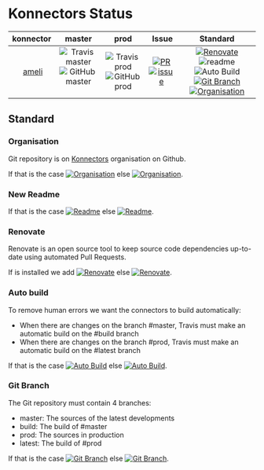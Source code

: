 # Konnectors Status

| konnector | master | prod | Issue | Standard
| :-------: | :----: | :--: | :---: | :------:
| [ameli] | ![Travis master][ameli-travis-master] ![GitHub master][ameli-gh-master] | ![Travis prod][ameli-travis-prod] ![GitHub prod][ameli-gh-prod] | [![PR][ameli-pr]][ameli-pr-link] [![issue][ameli-issue]][ameli-issue-link] | [![Renovate][renovate-ok]](#renovate) ![readme][readme-ko] ![Auto Build][autobuild-ko] [![Git Branch][branch-ko]](#git-branch) [![Organisation][orga-ok]](#organisation)

[ameli]: https://gitub.com/konnectors/cozy-konnector-ameli
[ameli-travis-master]: https://img.shields.io/travis/konnectors/cozy-konnector-ameli/master.svg?style=flat-square
[ameli-travis-prod]: https://img.shields.io/travis/konnectors/cozy-konnector-ameli/prod.svg?style=flat-square
[ameli-gh-master]: https://img.shields.io/github/last-commit/konnectors/cozy-konnector-ameli/master.svg?style=flat-square
[ameli-gh-prod]: https://img.shields.io/github/last-commit/konnectors/cozy-konnector-ameli/prod.svg?style=flat-square
[ameli-pr]: https://img.shields.io/github/issues-pr/konnectors/cozy-konnector-ameli.svg?style=flat-square
[ameli-pr-link]: https://github.com/konnectors/cozy-konnector-ameli/pulls
[ameli-issue]: https://img.shields.io/github/issues/konnectors/cozy-konnector-ameli.svg?style=flat-square
[ameli-issue-link]: https://github.com/konnectors/cozy-konnector-ameli/issues

## Standard

### Organisation

Git repository is on [Konnectors](https://github.com/konnectors/) organisation on Github.

If that is the case [![Organisation][orga-ok]](#organisation) else [![Organisation][orga-ko]](#organisation).

[orga-ok]: https://img.shields.io/badge/Organisation-Ok-brightgreen.svg?style=flat-square
[orga-ko]: https://img.shields.io/badge/Organisation-Not%20yet-lightgrey.svg?style=flat-square

### New Readme

If that is the case [![Readme][readme-ok]](#new-readme) else [![Readme][readme-ko]](#new-readme).

[readme-ok]: https://img.shields.io/badge/readme-Ok-brightgreen.svg?style=flat-square
[readme-ko]: https://img.shields.io/badge/readme-Not%20yet-lightgrey.svg?style=flat-square

### Renovate

Renovate is an open source tool to keep source code dependencies up-to-date using automated Pull Requests.

If is installed we add [![Renovate][renovate-ok]](#renovate) else [![Renovate][renovate-ko]](#renovate).

[renovate-ok]: https://img.shields.io/badge/Renovate-Ok-brightgreen.svg?style=flat-square
[renovate-ko]: https://img.shields.io/badge/Renovate-Not%20yet-lightgrey.svg?style=flat-square

### Auto build

To remove human errors we want the connectors to build automatically:

- When there are changes on the branch #master, Travis must make an automatic build on the #build branch
- When there are changes on the branch #prod, Travis must make an automatic build on the #latest branch

If that is the case [![Auto Build][autobuild-ok]](#auto-build) else [![Auto Build][autobuild-ko]](#auto-build).

[autobuild-ok]: https://img.shields.io/badge/Auto%20Build-Ok-brightgreen.svg?style=flat-square
[autobuild-ko]: https://img.shields.io/badge/Auto%20Build-Not%20yet-lightgrey.svg?style=flat-square

### Git Branch

The Git repository must contain 4 branches:

- master: The sources of the latest developments
- build: The build of #master
- prod: The sources in production
- latest: The build of #prod

If that is the case [![Git Branch][branch-ok]](#git-branch) else [![Git Branch][branch-ko]](#git-branch).

[branch-ok]: https://img.shields.io/badge/Branch-Ok-brightgreen.svg?style=flat-square
[branch-ko]: https://img.shields.io/badge/Branch-Not%20yet-lightgrey.svg?style=flat-square
